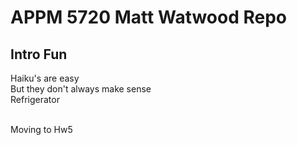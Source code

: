 # APPM 5720 Matt Watwood Repo
## Intro Fun
Haiku's are easy<br>
But they don't always make sense<br>
Refrigerator<br><br>

Moving to Hw5
